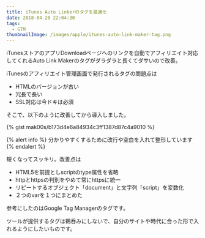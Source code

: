 ```yaml
---
title: iTunes Auto Linkerのタグを最適化
date: 2018-04-20 22:04:30
tags:
  - GTM
thumbnailImage: /images/apple/itunes-auto-link-maker-tag.png
---
```


iTunesストアのアプリDownloadページへのリンクを自動でアフィリエイト対応してくれるAuto Link Makerのタグがダラダラと長くてダサいので改善。
<!-- more -->

iTunesのアフィリエイト管理画面で発行されるタグの問題点は

* HTMLのバージョンが古い
* 冗長で長い
* SSL対応は今ドキは必須

そこで、以下のように改善してから導入しました。

{% gist mak00s/b173d4e6a84934c3ff1387d87c4a9010 %}

{% alert info %}
分かりやすくするために改行や空白を入れて整形しています
{% endalert %}

短くなってスッキリ。改善点は
* HTML5を前提としscriptのtype属性を省略
* httpとhttpsの判別をやめて常にhttpsに統一
* リピートするオブジェクト「document」と文字列「script」を変数化
* ２つのvarを１つにまとめた

参考にしたのはGoogle Tag Managerのタグです。

ツールが提供するタグは鵜呑みにしないで、自分のサイトや時代に合った形で入れるようにしたいものです。

